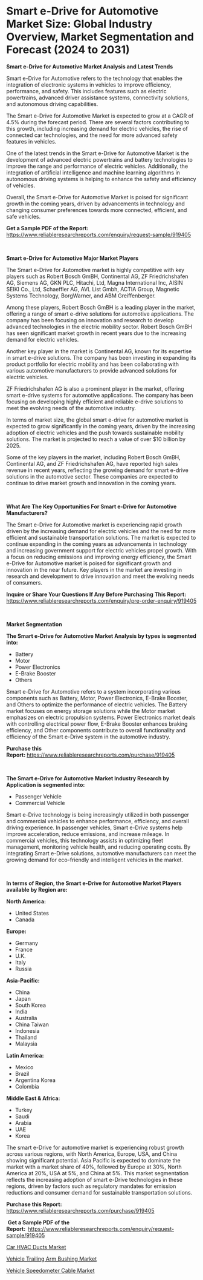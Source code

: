 <p><h1>Smart e-Drive for Automotive Market Size: Global Industry Overview, Market Segmentation and Forecast (2024 to 2031)</h1></p><p><strong>Smart e-Drive for Automotive Market Analysis and Latest Trends</strong></p>
<p><p>Smart e-Drive for Automotive refers to the technology that enables the integration of electronic systems in vehicles to improve efficiency, performance, and safety. This includes features such as electric powertrains, advanced driver assistance systems, connectivity solutions, and autonomous driving capabilities.</p><p>The Smart e-Drive for Automotive Market is expected to grow at a CAGR of 4.5% during the forecast period. There are several factors contributing to this growth, including increasing demand for electric vehicles, the rise of connected car technologies, and the need for more advanced safety features in vehicles.</p><p>One of the latest trends in the Smart e-Drive for Automotive Market is the development of advanced electric powertrains and battery technologies to improve the range and performance of electric vehicles. Additionally, the integration of artificial intelligence and machine learning algorithms in autonomous driving systems is helping to enhance the safety and efficiency of vehicles.</p><p>Overall, the Smart e-Drive for Automotive Market is poised for significant growth in the coming years, driven by advancements in technology and changing consumer preferences towards more connected, efficient, and safe vehicles.</p></p>
<p><strong>Get a Sample PDF of the Report:&nbsp;</strong> <a href="https://www.reliableresearchreports.com/enquiry/request-sample/919405">https://www.reliableresearchreports.com/enquiry/request-sample/919405</a></p>
<p>&nbsp;</p>
<p><strong>Smart e-Drive for Automotive Major Market Players</strong></p>
<p><p>The Smart e-Drive for Automotive market is highly competitive with key players such as Robert Bosch GmBH, Continental AG, ZF Friedrichshafen AG, Siemens AG, GKN PLC, Hitachi, Ltd, Magna International Inc, AISIN SEIKI Co., Ltd, Schaeffler AG, AVL List Gmbh, ACTIA Group, Magnetic Systems Technology, BorgWarner, and ABM Greiffenberger. </p><p>Among these players, Robert Bosch GmBH is a leading player in the market, offering a range of smart e-drive solutions for automotive applications. The company has been focusing on innovation and research to develop advanced technologies in the electric mobility sector. Robert Bosch GmBH has seen significant market growth in recent years due to the increasing demand for electric vehicles.</p><p>Another key player in the market is Continental AG, known for its expertise in smart e-drive solutions. The company has been investing in expanding its product portfolio for electric mobility and has been collaborating with various automotive manufacturers to provide advanced solutions for electric vehicles.</p><p>ZF Friedrichshafen AG is also a prominent player in the market, offering smart e-drive systems for automotive applications. The company has been focusing on developing highly efficient and reliable e-drive solutions to meet the evolving needs of the automotive industry.</p><p>In terms of market size, the global smart e-drive for automotive market is expected to grow significantly in the coming years, driven by the increasing adoption of electric vehicles and the push towards sustainable mobility solutions. The market is projected to reach a value of over $10 billion by 2025.</p><p>Some of the key players in the market, including Robert Bosch GmBH, Continental AG, and ZF Friedrichshafen AG, have reported high sales revenue in recent years, reflecting the growing demand for smart e-drive solutions in the automotive sector. These companies are expected to continue to drive market growth and innovation in the coming years.</p></p>
<p>&nbsp;</p>
<p><strong>What Are The Key Opportunities For Smart e-Drive for Automotive Manufacturers?</strong></p>
<p><p>The Smart e-Drive for Automotive market is experiencing rapid growth driven by the increasing demand for electric vehicles and the need for more efficient and sustainable transportation solutions. The market is expected to continue expanding in the coming years as advancements in technology and increasing government support for electric vehicles propel growth. With a focus on reducing emissions and improving energy efficiency, the Smart e-Drive for Automotive market is poised for significant growth and innovation in the near future. Key players in the market are investing in research and development to drive innovation and meet the evolving needs of consumers.</p></p>
<p><strong>Inquire or Share Your Questions If Any Before Purchasing This Report:</strong> <a href="https://www.reliableresearchreports.com/enquiry/pre-order-enquiry/919405">https://www.reliableresearchreports.com/enquiry/pre-order-enquiry/919405</a></p>
<p>&nbsp;</p>
<p><strong>Market Segmentation</strong></p>
<p><strong>The Smart e-Drive for Automotive Market Analysis by types is segmented into:</strong></p>
<p><ul><li>Battery</li><li>Motor</li><li>Power Electronics</li><li>E-Brake Booster</li><li>Others</li></ul></p>
<p><p>Smart e-Drive for Automotive refers to a system incorporating various components such as Battery, Motor, Power Electronics, E-Brake Booster, and Others to optimize the performance of electric vehicles. The Battery market focuses on energy storage solutions while the Motor market emphasizes on electric propulsion systems. Power Electronics market deals with controlling electrical power flow, E-Brake Booster enhances braking efficiency, and Other components contribute to overall functionality and efficiency of the Smart e-Drive system in the automotive industry.</p></p>
<p><strong>Purchase this Report:&nbsp;</strong><a href="https://www.reliableresearchreports.com/purchase/919405">https://www.reliableresearchreports.com/purchase/919405</a></p>
<p>&nbsp;</p>
<p><strong>The Smart e-Drive for Automotive Market Industry Research by Application is segmented into:</strong></p>
<p><ul><li>Passenger Vehicle</li><li>Commercial Vehicle</li></ul></p>
<p><p>Smart e-Drive technology is being increasingly utilized in both passenger and commercial vehicles to enhance performance, efficiency, and overall driving experience. In passenger vehicles, Smart e-Drive systems help improve acceleration, reduce emissions, and increase mileage. In commercial vehicles, this technology assists in optimizing fleet management, monitoring vehicle health, and reducing operating costs. By integrating Smart e-Drive solutions, automotive manufacturers can meet the growing demand for eco-friendly and intelligent vehicles in the market.</p></p>
<p>&nbsp;</p>
<p><strong>In terms of Region, the Smart e-Drive for Automotive Market Players available by Region are:</strong></p>
<p>
    <p> <strong> North America: </strong>
        <ul>
            <li>United States</li>
            <li>Canada</li>
        </ul>
        </p> 
    <p> <strong> Europe: </strong>
        <ul>
            <li>Germany</li>
            <li>France</li>
            <li>U.K.</li>
            <li>Italy</li>
            <li>Russia</li>
        </ul>
        </p> 
    <p> <strong> Asia-Pacific: </strong>
        <ul>
            <li>China</li>
            <li>Japan</li>
            <li>South Korea</li>
            <li>India</li>
            <li>Australia</li>
            <li>China Taiwan</li>
            <li>Indonesia</li>
            <li>Thailand</li>
            <li>Malaysia</li>
        </ul>
        </p> 
    <p> <strong> Latin America: </strong>
        <ul>
            <li>Mexico</li>
            <li>Brazil</li>
            <li>Argentina Korea</li>
            <li>Colombia</li>
        </ul>
        </p> 
    <p> <strong> Middle East & Africa: </strong>
        <ul>
            <li>Turkey</li>
            <li>Saudi</li>
            <li>Arabia</li>
            <li>UAE</li>
            <li>Korea</li>
        </ul>
    </p>
    </p>
<p><p>The smart e-Drive for automotive market is experiencing robust growth across various regions, with North America, Europe, USA, and China showing significant potential. Asia Pacific is expected to dominate the market with a market share of 40%, followed by Europe at 30%, North America at 20%, USA at 5%, and China at 5%. This market segmentation reflects the increasing adoption of smart e-Drive technologies in these regions, driven by factors such as regulatory mandates for emission reductions and consumer demand for sustainable transportation solutions.</p></p>
<p><strong>Purchase this Report: </strong><a href="https://www.reliableresearchreports.com/purchase/919405">https://www.reliableresearchreports.com/purchase/919405</a></p>
<p>&nbsp;<strong>Get a Sample PDF of the Report:&nbsp;&nbsp;</strong><a href="https://www.reliableresearchreports.com/enquiry/request-sample/919405">https://www.reliableresearchreports.com/enquiry/request-sample/919405</a></p>
<p><strong></strong></p>
<p><p><a href="https://github.com/arionmp/Market-Research-Report-List-2/blob/main/car-hvac-ducts-market.md">Car HVAC Ducts Market</a></p><p><a href="https://github.com/pgtimber/Market-Research-Report-List-1/blob/main/vehicle-trailing-arm-bushing-market.md">Vehicle Trailing Arm Bushing Market</a></p><p><a href="https://github.com/lataunyatinikmelvin59ilbd0dv/Market-Research-Report-List-1/blob/main/vehicle-speedometer-cable-market.md">Vehicle Speedometer Cable Market</a></p></p>